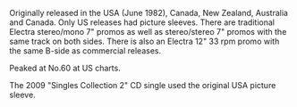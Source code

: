 Originally released in the USA (June 1982), Canada, New Zealand, Australia and Canada. Only US releases had picture sleeves. There are traditional Electra stereo/mono 7" promos as well as stereo/stereo 7" promos with the same track on both sides. There is also an Electra 12" 33 rpm promo with the same B-side as commercial releases.

Peaked at No.60 at US charts.

The 2009 "Singles Collection 2" CD single used the original USA picture sleeve.
